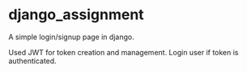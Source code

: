 # django_assignment

A simple login/signup page in django.

Used JWT for token creation and management.
Login user if token is authenticated.
